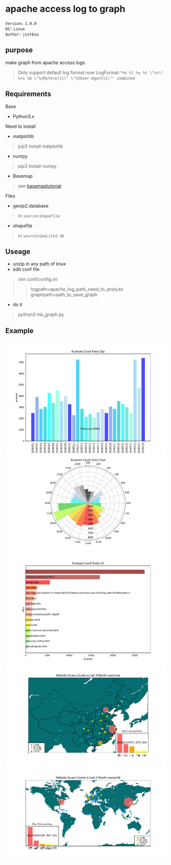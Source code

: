 apache access log to graph
=======

`Version:` `1.0.0` </br>
`OS:` `Linux` </br>
`Author:` `justbio`

purpose
-------
make graph from apache access logs.
> Only support default log format now
> LogFormat:`"%h %l %u %t \"%r\" %>s %b \"%{Referer}i\" \"%{User-Agent}i\"" combined`

Requirements
------------
Base
* Python3.x

Need to install
* matplotlib
> pip3 install matplotlib
* numpy
> pip3 install numpy
* Basemap
> see [basemaptutorial](http://basemaptutorial.readthedocs.io)

Files 
* geoip2.database
> in `source\shapefile`
* shapefile
> in `source\GeoLite2-db`

Useage
------------
* unzip in any path of linux
* edit conf file
> vim conf/config.ini
>> logpath=apache_log_path_need_to_analyze</br>
>> graphpath=path_to_save_graph
* do it
> python3 mk_graph.py

Example
------------
![](https://github.com/justbio/apache-log-to-graph/blob/master/pngs/example/day_bar.png)
![](https://github.com/justbio/apache-log-to-graph/blob/master/pngs/example/hour_bar.png)
![](https://github.com/justbio/apache-log-to-graph/blob/master/pngs/example/URL_bar.png)
![](https://github.com/justbio/apache-log-to-graph/blob/master/pngs/example/china_scatter.png)
![](https://github.com/justbio/apache-log-to-graph/blob/master/pngs/example/world_scatter.png)